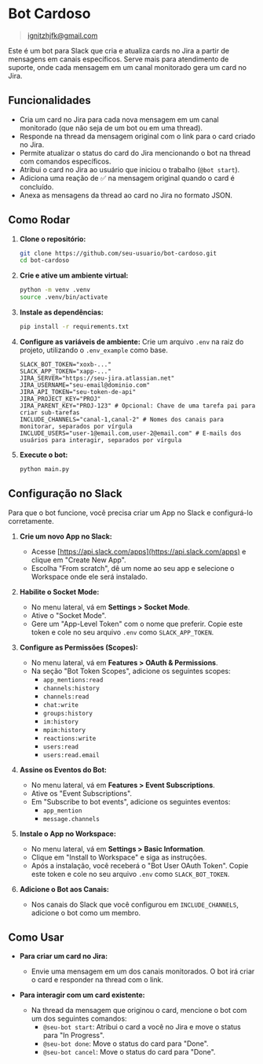 # Bot Cardoso

> ignitzhjfk@gmail.com

Este é um bot para Slack que cria e atualiza cards no Jira a partir de mensagens em canais específicos.
Serve mais para atendimento de suporte, onde cada mensagem em um canal monitorado gera um card no Jira.

## Funcionalidades

- Cria um card no Jira para cada nova mensagem em um canal monitorado (que não seja de um bot ou em uma thread).
- Responde na thread da mensagem original com o link para o card criado no Jira.
- Permite atualizar o status do card do Jira mencionando o bot na thread com comandos específicos.
- Atribui o card no Jira ao usuário que iniciou o trabalho (`@bot start`).
- Adiciona uma reação de :white_check_mark: na mensagem original quando o card é concluído.
- Anexa as mensagens da thread ao card no Jira no formato JSON.

## Como Rodar

1.  **Clone o repositório:**
    ```bash
    git clone https://github.com/seu-usuario/bot-cardoso.git
    cd bot-cardoso
    ```

2.  **Crie e ative um ambiente virtual:**
    ```bash
    python -m venv .venv
    source .venv/bin/activate
    ```

3.  **Instale as dependências:**
    ```bash
    pip install -r requirements.txt
    ```

4.  **Configure as variáveis de ambiente:**
    Crie um arquivo `.env` na raiz do projeto, utilizando o `.env_example` como base.

    ```
    SLACK_BOT_TOKEN="xoxb-..."
    SLACK_APP_TOKEN="xapp-..."
    JIRA_SERVER="https://seu-jira.atlassian.net"
    JIRA_USERNAME="seu-email@dominio.com"
    JIRA_API_TOKEN="seu-token-de-api"
    JIRA_PROJECT_KEY="PROJ"
    JIRA_PARENT_KEY="PROJ-123" # Opcional: Chave de uma tarefa pai para criar sub-tarefas
    INCLUDE_CHANNELS="canal-1,canal-2" # Nomes dos canais para monitorar, separados por vírgula
    INCLUDE_USERS="user-1@email.com,user-2@email.com" # E-mails dos usuários para interagir, separados por vírgula
    ```

5.  **Execute o bot:**
    ```bash
    python main.py
    ```

## Configuração no Slack

Para que o bot funcione, você precisa criar um App no Slack e configurá-lo corretamente.

1.  **Crie um novo App no Slack:**
    - Acesse [https://api.slack.com/apps](https://api.slack.com/apps) e clique em "Create New App".
    - Escolha "From scratch", dê um nome ao seu app e selecione o Workspace onde ele será instalado.

2.  **Habilite o Socket Mode:**
    - No menu lateral, vá em **Settings > Socket Mode**.
    - Ative o "Socket Mode".
    - Gere um "App-Level Token" com o nome que preferir. Copie este token e cole no seu arquivo `.env` como `SLACK_APP_TOKEN`.

3.  **Configure as Permissões (Scopes):**
    - No menu lateral, vá em **Features > OAuth & Permissions**.
    - Na seção "Bot Token Scopes", adicione os seguintes scopes:
        - `app_mentions:read`
        - `channels:history`
        - `channels:read`
        - `chat:write`
        - `groups:history`
        - `im:history`
        - `mpim:history`
        - `reactions:write`
        - `users:read`
        - `users:read.email`

4.  **Assine os Eventos do Bot:**
    - No menu lateral, vá em **Features > Event Subscriptions**.
    - Ative os "Event Subscriptions".
    - Em "Subscribe to bot events", adicione os seguintes eventos:
        - `app_mention`
        - `message.channels`

5.  **Instale o App no Workspace:**
    - No menu lateral, vá em **Settings > Basic Information**.
    - Clique em "Install to Workspace" e siga as instruções.
    - Após a instalação, você receberá o "Bot User OAuth Token". Copie este token e cole no seu arquivo `.env` como `SLACK_BOT_TOKEN`.

6.  **Adicione o Bot aos Canais:**
    - Nos canais do Slack que você configurou em `INCLUDE_CHANNELS`, adicione o bot como um membro.

## Como Usar

- **Para criar um card no Jira:**
  - Envie uma mensagem em um dos canais monitorados. O bot irá criar o card e responder na thread com o link.

- **Para interagir com um card existente:**
  - Na thread da mensagem que originou o card, mencione o bot com um dos seguintes comandos:
    - `@seu-bot start`: Atribui o card a você no Jira e move o status para "In Progress".
    - `@seu-bot done`: Move o status do card para "Done".
    - `@seu-bot cancel`: Move o status do card para "Done".
